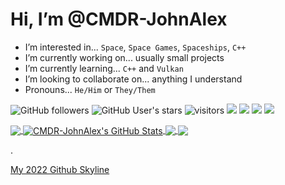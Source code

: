 # Hi, I’m @CMDR-JohnAlex
- I’m interested in... `Space`, `Space Games`, `Spaceships`, `C++`
- I’m currently working on... usually small projects
- I’m currently learning... `C++` and `Vulkan`
- I’m looking to collaborate on... anything I understand
- Pronouns... `He/Him` or `They/Them`
<!-- - How to reach me... -->

![GitHub followers](https://img.shields.io/github/followers/CMDR-JohnAlex?style=social)
![GitHub User's stars](https://img.shields.io/github/stars/CMDR-JohnAlex?style=social)
![visitors](https://visitor-badge-reloaded.herokuapp.com/badge?page_id=CMDR-JohnAlex.CMDR-JohnAlex&color=2bbc8a)
![](https://img.shields.io/badge/OS-Windows_11-informational?style=flat&logo=windows&logoColor=white&color=2bbc8a)
![](https://img.shields.io/badge/Editor-Visual_Studio_Community_2022-informational?style=flat&logo=visual-studio-code&logoColor=white&color=2bbc8a)
![](https://img.shields.io/badge/Code-C++-informational?style=flat&logo=cplusplus&logoColor=white&color=2bbc8a)
![](https://img.shields.io/badge/Tools-Github-informational?style=flat&logo=github&logoColor=white&color=2bbc8a)

<a href="https://github.com/CMDR-JohnAlex/CMDR-JohnAlex">
	<img align="center" src="https://github-readme-stats.vercel.app/api/top-langs/?username=CMDR-JohnAlex&langs_count=3&theme=radical&hide=SWIG, C" /> <!-- &layout=compact -->
</a>
<a href="https://github.com/CMDR-JohnAlex/CMDR-JohnAlex">
	<img align="center" src="https://github-readme-stats.vercel.app/api?username=CMDR-JohnAlex&show_icons=true&line_height=27&theme=radical&count_private=true" alt="CMDR-JohnAlex's GitHub Stats" />
</a>
<a href="https://github.com/CMDR-JohnAlex/GuessTheNumber">
	<img align="center" src="https://github-readme-stats.vercel.app/api/pin/?username=CMDR-JohnAlex&repo=GuessTheNumber&show_icons=true&theme=radical" />
</a>
</a>
<a href="https://github.com/CMDR-JohnAlex/GuessTheNumber">
	<img align="center" src="https://github-readme-stats.vercel.app/api/pin/?username=CMDR-JohnAlex&repo=GuessTheNumber&show_icons=true&theme=radical" />
</a>

.

<a href="https://skyline.github.com/CMDR-JohnAlex/2022" title="2022 Github Skyline">My 2022 Github Skyline</a>

<!---
CMDR-JohnAlex/CMDR-JohnAlex is a special repository because its `README.md` (this file) appears on your GitHub profile.
You can click the Preview link to take a look at your changes.
--->
